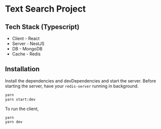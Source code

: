 # Text Search Project

## Tech Stack (Typescript)
- Client - React
- Server - NestJS
- DB - MongoDB
- Cache - Redis

## Installation

Install the dependencies and devDependencies and start the server. Before starting the server, have your `redis-server` running in background. 

```sh
yarn
yarn start:dev
```

To run the client,

```sh
yarn
yarn dev
```
